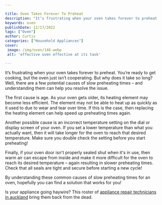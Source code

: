 ```yaml
---

title: Oven Takes Forever To Preheat
description: "It’s frustrating when your oven takes forever to preheat. You’re ready to get cooking, but the oven just isn’t cooperating. But wh...see more detail"
keywords: oven
publishDate: 12/17/2022
tags: ["Oven"]
author: Curtis
categories: ["Household Appliances"]
cover: 
 image: /img/oven/146.webp
 alt: 'effective oven effective at its task'

---
```


It’s frustrating when your oven takes forever to preheat. You’re ready to get cooking, but the oven just isn’t cooperating. But why does it take so long? Well, there are a few potential causes of slow preheating times – and understanding them can help you resolve the issue. 

The first cause is age. As your oven gets older, its heating element may become less efficient. The element may not be able to heat up as quickly as it used to due to wear and tear over time. If this is the case, then replacing the heating element can help speed up preheating times again. 

Another possible cause is an incorrect temperature setting on the dial or display screen of your oven. If you set a lower temperature than what you actually want, then it will take longer for the oven to reach that desired temperature. Make sure you double check the setting before you start preheating! 

Finally, if your oven door isn't properly sealed shut when it's in use, then warm air can escape from inside and make it more difficult for the oven to reach its desired temperature – again resulting in slower preheating times. Check that all seals are tight and secure before starting a new cycle! 

By understanding these common causes of slow preheating times for an oven, hopefully you can find a solution that works for you!

Is your appliance going haywire? This roster of <a href="/pages/appliance-repair-technicians/new-zealand/auckland/">appliance repair technicians in auckland</a> bring them back from the dead.